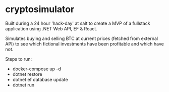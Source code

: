 # cryptosimulator

Built during a 24 hour 'hack-day' at salt to create a MVP of a fullstack application using .NET Web API, EF & React.

Simulates buying and selling BTC at current prices (fetched from external API) to see which fictional investments have been profitable and which have not.

Steps to run:

- docker-compose up -d
- dotnet restore
- dotnet ef database update
- dotnet run
